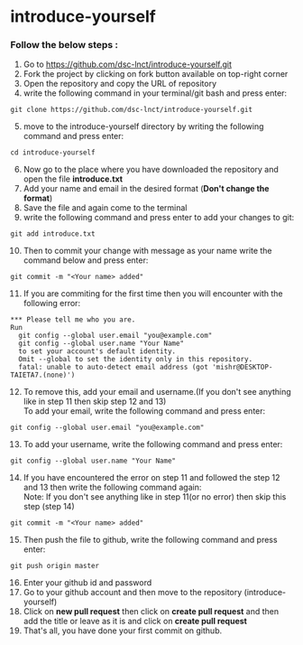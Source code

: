 # introduce-yourself
### Follow the below steps :   
  1. Go to https://github.com/dsc-lnct/introduce-yourself.git  
  2. Fork the project by clicking on fork button available on top-right corner  
  3. Open the repository and copy the URL of repository
  4. write the following command in your terminal/git bash and press enter:  
  ```  
  git clone https://github.com/dsc-lnct/introduce-yourself.git    
  ```  
  5. move to the introduce-yourself directory by writing the following command and press enter:  
  ```  
  cd introduce-yourself  
  ```    
  6. Now go to the place where you have downloaded the repository and open the file **introduce.txt**  
  7. Add your name and email in the desired format (**Don't change the format**)
  8. Save the file and again come to the terminal  
  9. write the following command and press enter to add your changes to git:  
  ```  
  git add introduce.txt  
  ```  
  10. Then to commit your change with message as your name write the command below and press enter:  
  ```  
  git commit -m "<Your name> added"  
  ```  
  11. If you are commiting for the first time then you will encounter with the following error:  
  ```  
  *** Please tell me who you are.  
  Run  
    git config --global user.email "you@example.com"
    git config --global user.name "Your Name"  
    to set your account's default identity.  
    Omit --global to set the identity only in this repository.  
    fatal: unable to auto-detect email address (got 'mishr@DESKTOP-TAIETA7.(none)')  
 ```  
 12. To remove this, add your email and username.(If you don't see anything like in step 11 then skip step 12 and 13)  
 To add your email, write the following command and press enter:  
 ```  
 git config --global user.email "you@example.com"  
 ```  
 13. To add your username, write the following command and press enter:  
 ```  
 git config --global user.name "Your Name"  
 ```  
 14. If you have encountered the error on step 11 and followed the step 12 and 13 then write the following command again:  
 Note: If you don't see anything like in step 11(or no error) then skip this step (step 14)
 ```  
 git commit -m "<Your name> added"  
 ```  
 15. Then push the file to github, write the following command and press enter:  
 ```  
 git push origin master  
 ```  
 16. Enter your github id and password  
 17. Go to your github account and then move to the repository (introduce-yourself)  
 18. Click on **new pull request** then click on **create pull request** and then add the title or leave as it is and click on **create pull request**    
 19. That's all, you have done your first commit on github.

